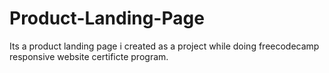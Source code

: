 # Product-Landing-Page
Its a product landing page i created as a project while doing freecodecamp responsive website certificte program.
